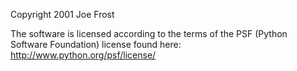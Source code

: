 Copyright 2001 Joe Frost

The software is licensed according to the terms of the PSF (Python Software Foundation) license found here: http://www.python.org/psf/license/